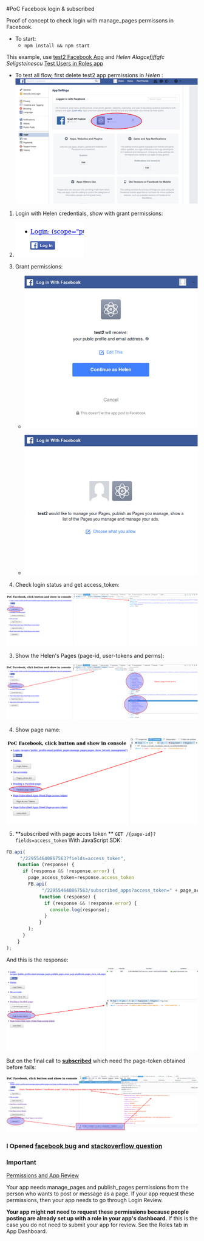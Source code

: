 #PoC Facebook login & subscribed

Proof of concept to check login with manage_pages permissons in Facebook.

* To start:
  * `npm install && npm start`

This example, use [test2 Facebook App](https://developers.facebook.com/apps/255986568181021/dashboard/) and _Helen Alagcefjffgfc Seligsteinescu_ [Test Users in Roles app](https://developers.facebook.com/apps/255986568181021/roles/test-users/)

* To test all flow, first delete test2 app permissions in _Helen_ :
![delete app permissions](./src/img/deletePermissions.png)


 1. Login with Helen credentials, show with grant permissions:
  1. ![login](./src/img/login.png)

  2. Grant permissions:
      * ![profile permissions](./src/img/profilePermissions.png)

      * ![page permissions](./src/img/pagePermissions.png)

 2. Check login status and get access_token:

 ![login status](./src/img/loginStatus.png)

 3. Show the Helen's Pages (page-id, user-tokens and perms):

 ![show pagtes](./src/img/pageList.png)

 4. Show page name:

 ![page name](./src/img/pageName.png)

 5. **subscribed with page acces token ** `GET /{page-id}?fields=access_token`
 With JavaScript SDK:
 ```JavaScript
 FB.api(
      "/229554640867563?fields=access_token",
     function (response) {
       if (response && !response.error) {
         page_access_token=response.access_token
         FB.api(
              "/229554640867563/subscribed_apps?access_token=" + page_access_token,
             function (response) {
               if (response && !response.error) {
                 console.log(response);
               }
             }
         );
       }
     }
 );
 ```
And this is the response:

  ![page token response](./src/img/pageTokenResponse.png)

 But on the final call to **[subscribed](https://developers.facebook.com/docs/graph-api/reference/page/subscribed_apps)** which need the page-token obtained before fails:

 ![page subscribed fail](./src/img/pageSubscribed.png)

### I Opened [facebook bug](https://developers.facebook.com/bugs/1928544617392510/) and [stackoverflow question](https://stackoverflow.com/questions/44208298/get-a-page-token-to-subscribe-my-application-to-the-users-pages)



 ### Important

 [Permissions and App Review](https://developers.facebook.com/docs/facebook-login/permissions#reference-manage_pages)

Your app needs manage_pages and publish_pages permissions from the person who wants to post or message as a page. If your app request these permissions, then your app needs to go through Login Review.

**Your app might not need to request these permissions because people posting are already set up with a role in your app's dashboard.** If this is the case you do not need to submit your app for review. See the Roles tab in App Dashboard.
